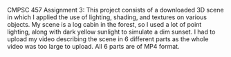CMPSC 457 Assignment 3:
This project consists of a downloaded 3D scene in which I applied the use of lighting, shading, and textures on various objects. My scene is a log cabin in the forest, so I used a lot of point lighting,
along with dark yellow sunlight to simulate a dim sunset. I had to upload my video describing the scene in 6 different parts as the whole video was too large to 
upload. All 6 parts are of MP4 format.
